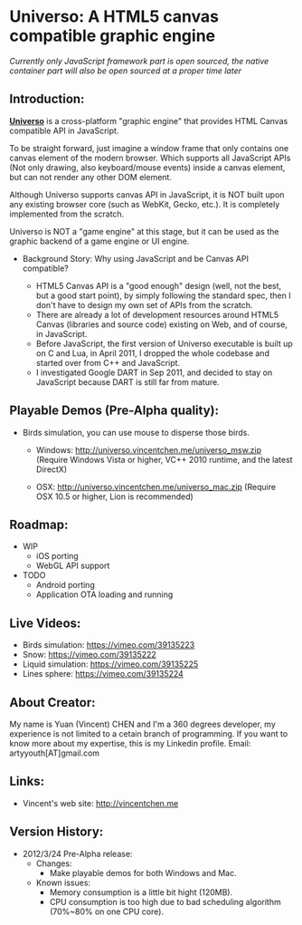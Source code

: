 Universo: A HTML5 canvas compatible graphic engine
======================================================

*Currently only JavaScript framework part is open sourced, the native container part will also be open sourced at a proper time later*

## Introduction:

  **[Universo](http://universo.vincentchen.me)** is a cross-platform "graphic engine" that provides HTML Canvas compatible API in JavaScript.

  To be straight forward, just imagine a window frame that only contains one canvas element of the modern browser. Which supports all JavaScript APIs (Not only drawing, also keyboard/mouse events) inside a canvas element, but can not render any other DOM element.

  Although Universo supports canvas API in JavaScript, it is NOT built upon any existing browser core (such as WebKit, Gecko, etc.). It is completely implemented from the scratch.

  Universo is NOT a "game engine" at this stage, but it can be used as the graphic backend of a game engine or UI engine.

* Background Story: Why using JavaScript and be Canvas API compatible?

  - HTML5 Canvas API is a "good enough" design (well, not the best, but a good start point), by simply following the standard spec, then I don't have to design my own set of APIs from the scratch.
  - There are already a lot of development resources around HTML5 Canvas (libraries and source code) existing on Web, and of course, in JavaScript.
  - Before JavaScript, the first version of Universo executable is built up on C and Lua, in April 2011, I dropped the whole codebase and started over from C++ and JavaScript.
  - I investigated Google DART in Sep 2011, and decided to stay on JavaScript because DART is still far from mature.

## Playable Demos (Pre-Alpha quality):

  * Birds simulation, you can use mouse to disperse those birds.
    - Windows: http://universo.vincentchen.me/universo_msw.zip
(Require Windows Vista or higher, VC++ 2010 runtime, and the latest DirectX)

    - OSX: http://universo.vincentchen.me/universo_mac.zip
(Require OSX 10.5 or higher, Lion is recommended)

## Roadmap:
  * WIP
    - iOS porting
    - WebGL API support
  * TODO
    - Android porting
    - Application OTA loading and running

## Live Videos:

  * Birds simulation: https://vimeo.com/39135223
  * Snow: https://vimeo.com/39135222
  * Liquid simulation: https://vimeo.com/39135225
  * Lines sphere: https://vimeo.com/39135224

## About Creator:

My name is Yuan (Vincent) CHEN and I'm a 360 degrees developer, my experience is not limited to a cetain branch of programming. If you want to know more about my expertise, this is my Linkedin profile.
Email: artyyouth[AT]gmail.com

## Links:

* Vincent's web site: http://vincentchen.me

## Version History:

* 2012/3/24 Pre-Alpha release:
  + Changes:
     - Make playable demos for both Windows and Mac.
  + Known issues:
     - Memory consumption is a little bit hight (120MB).
     - CPU consumption is too high due to bad scheduling algorithm (70%~80% on one CPU core).
